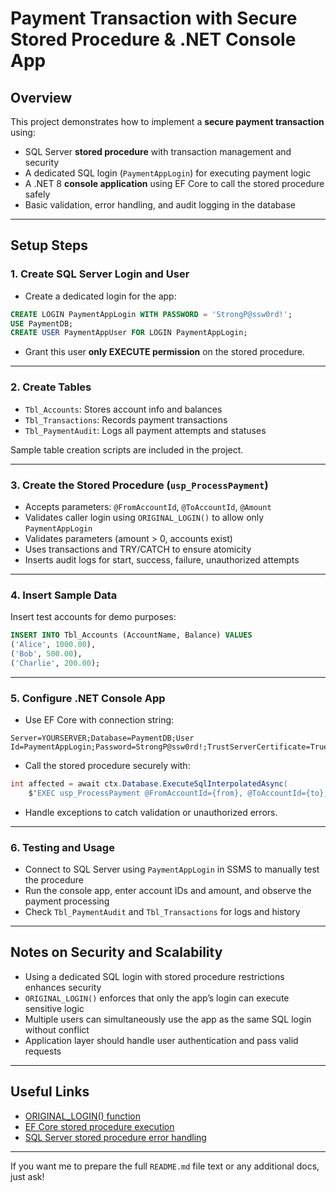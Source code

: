 ﻿
# Payment Transaction with Secure Stored Procedure & .NET Console App

## Overview

This project demonstrates how to implement a **secure payment transaction** using:

- SQL Server **stored procedure** with transaction management and security  
- A dedicated SQL login (`PaymentAppLogin`) for executing payment logic  
- A .NET 8 **console application** using EF Core to call the stored procedure safely  
- Basic validation, error handling, and audit logging in the database  

---

## Setup Steps

### 1. Create SQL Server Login and User

- Create a dedicated login for the app:

```sql
CREATE LOGIN PaymentAppLogin WITH PASSWORD = 'StrongP@ssw0rd!';
USE PaymentDB;
CREATE USER PaymentAppUser FOR LOGIN PaymentAppLogin;
```

- Grant this user **only EXECUTE permission** on the stored procedure.

---

### 2. Create Tables

- `Tbl_Accounts`: Stores account info and balances  
- `Tbl_Transactions`: Records payment transactions  
- `Tbl_PaymentAudit`: Logs all payment attempts and statuses  

Sample table creation scripts are included in the project.

---

### 3. Create the Stored Procedure (`usp_ProcessPayment`)

- Accepts parameters: `@FromAccountId`, `@ToAccountId`, `@Amount`  
- Validates caller login using `ORIGINAL_LOGIN()` to allow only `PaymentAppLogin`  
- Validates parameters (amount > 0, accounts exist)  
- Uses transactions and TRY/CATCH to ensure atomicity  
- Inserts audit logs for start, success, failure, unauthorized attempts  

---

### 4. Insert Sample Data

Insert test accounts for demo purposes:

```sql
INSERT INTO Tbl_Accounts (AccountName, Balance) VALUES 
('Alice', 1000.00),
('Bob', 500.00),
('Charlie', 200.00);
```

---

### 5. Configure .NET Console App

- Use EF Core with connection string:

```
Server=YOURSERVER;Database=PaymentDB;User Id=PaymentAppLogin;Password=StrongP@ssw0rd!;TrustServerCertificate=True;
```

- Call the stored procedure securely with:

```csharp
int affected = await ctx.Database.ExecuteSqlInterpolatedAsync(
    $"EXEC usp_ProcessPayment @FromAccountId={from}, @ToAccountId={to}, @Amount={amt}");
```

- Handle exceptions to catch validation or unauthorized errors.

---

### 6. Testing and Usage

- Connect to SQL Server using `PaymentAppLogin` in SSMS to manually test the procedure  
- Run the console app, enter account IDs and amount, and observe the payment processing  
- Check `Tbl_PaymentAudit` and `Tbl_Transactions` for logs and history  

---

## Notes on Security and Scalability

- Using a dedicated SQL login with stored procedure restrictions enhances security  
- `ORIGINAL_LOGIN()` enforces that only the app’s login can execute sensitive logic  
- Multiple users can simultaneously use the app as the same SQL login without conflict  
- Application layer should handle user authentication and pass valid requests  

---

## Useful Links

- [ORIGINAL_LOGIN() function](https://learn.microsoft.com/en-us/sql/t-sql/functions/original-login-transact-sql)  
- [EF Core stored procedure execution](https://learn.microsoft.com/en-us/ef/core/querying/raw-sql)  
- [SQL Server stored procedure error handling](https://learn.microsoft.com/en-us/sql/relational-databases/stored-procedures/stored-procedures-database-engine)  

---

If you want me to prepare the full `README.md` file text or any additional docs, just ask!
